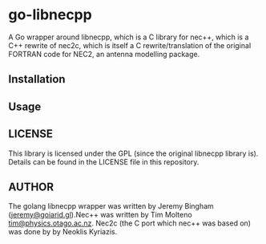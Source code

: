 go-libnecpp
===========

A Go wrapper around libnecpp, which is a C library for 
nec++, which is a C++ rewrite of nec2c, which is itself a C rewrite/translation
of the original FORTRAN code for NEC2, an antenna modelling package.

Installation
------------

Usage
-----


LICENSE
-------

This library is licensed under the GPL (since the original libnecpp library is). Details can be found in the LICENSE file in this repository.

AUTHOR
------

The golang libnecpp wrapper was written by Jeremy Bingham (<jeremy@goiarid.gl>).Nec++ was written by Tim Molteno <tim@physics.otago.ac.nz>.
Nec2c (the C port which nec++ was based on) was done by by Neoklis Kyriazis.
